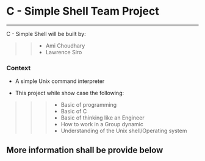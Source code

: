# C - Simple Shell Team Project
-------------------------------

C - Simple Shell will be built by:

> > * Ami Choudhary
> > * Lawrence Siro

### Context
- A simple Unix command interpreter

- This project while show case the following:
> > > * Basic of programming
> > > * Basic of C
> > > * Basic of thinking like an Engineer
> > > * How to work in a Group dynamic
> > > * Understanding of the Unix shell/Operating system



## More information shall be provide below

